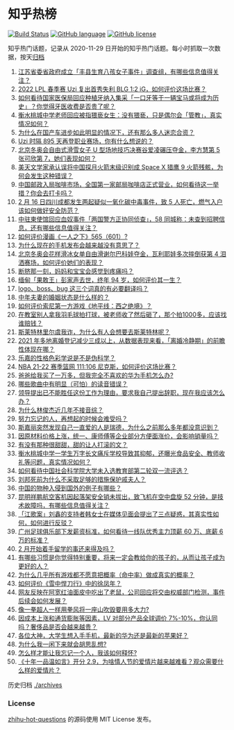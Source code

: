 # 知乎热榜
[![Build Status](https://github.com/ToWeLong/zhihu-hot-questions/workflows/CI/badge.svg)](https://github.com/ToWeLong/zhihu-hot-questions/actions)
[![GitHub language](https://img.shields.io/badge/language-golang-orange.svg)](https://golang.org/)
[![GitHub license](https://img.shields.io/github/license/ToWeLong/zhihu-hot-questions)](https://github.com/ToWeLong/zhihu-hot-questions/blob/main/LICENSE)

知乎热门话题，记录从 2020-11-29 日开始的知乎热门话题。每小时抓取一次数据，按天[归档](./archives)

<!-- BEGIN -->

1. [江苏省委省政府成立「丰县生育八孩女子事件」调查组，有哪些信息值得关注？](https://www.zhihu.com/question/517068413)
1. [2022 LPL 春季赛 Uzi 复出首秀失利 BLG 1:2 iG，如何评价这场比赛？](https://www.zhihu.com/question/517139842)
1. [如何看待国家医保局回应种植牙纳入集采「一口牙等于一辆宝马或将成为历史」？你觉得牙医收费是否贵了呢？](https://www.zhihu.com/question/516107745)
1. [衡水桃城中学老师回应被指猥亵女生：没有猥亵，只是偶尔会「管教」，真实情况如何？](https://www.zhihu.com/question/516955556)
1. [为什么在国产车进步如此明显的情况下，还有那么多人迷恋合资？](https://www.zhihu.com/question/359491361)
1. [Uzi 时隔 895 天再登职业赛场，你有什么想说的？](https://www.zhihu.com/question/517151185)
1. [北京冬奥会自由式滑雪女子 U 型场地技巧决赛谷爱凌碾压夺金，李方慧第 5 张可欣第 7，她们表现如何？](https://www.zhihu.com/question/517229718)
1. [美天文学家承认误将中国探月火箭末级识别成 Space X 猎鹰 9 火箭残骸，为何会发生这种错误？](https://www.zhihu.com/question/516544162)
1. [中国邮政入局咖啡市场，全国第一家邮局咖啡店正式营业，如何看待这一举措？你会去打卡吗？](https://www.zhihu.com/question/516891303)
1. [2 月 16 日四川成都发生两起疑似一氧化碳中毒事件，致 5 人死亡，燃气入户该如何做好安全防范？](https://www.zhihu.com/question/517048619)
1. [中驻柬使馆回应血奴事件「两国警方正协同侦查」，58 同城称：未查到招聘信息，还有哪些信息值得关注？](https://www.zhihu.com/question/517126290)
1. [如何评价漫画《一人之下》565（601）?](https://www.zhihu.com/question/517183446)
1. [为什么现在的手机发布会越来越没有意思了？](https://www.zhihu.com/question/516956604)
1. [北京冬奥会花样滑冰女单自由滑谢尔巴科娃夺金，瓦利耶娃多次摔倒获第 4 泪洒赛场，如何评价她们的表现？](https://www.zhihu.com/question/517124343)
1. [断脐那一刻，妈妈和宝宝会感觉到疼痛吗？](https://www.zhihu.com/question/516123086)
1. [缅甸「果敢王」彭家声去世，终年 94 岁，如何评价其一生？](https://www.zhihu.com/question/516924515)
1. [logo、boss、bug 这三个词真的有必要翻译吗？](https://www.zhihu.com/question/516073418)
1. [中年夫妻的婚姻状态是什么样的？](https://www.zhihu.com/question/375495780)
1. [如何评价索尼第一方游戏《地平线：西之绝境》？](https://www.zhihu.com/question/516900062)
1. [在教室别人拿我羽毛球拍打球，被老师收了然后砸了，那个拍1000多，应该找谁赔钱？](https://www.zhihu.com/question/498372215)
1. [斯莱特林里尔虞我诈，为什么有人会想要去斯莱特林呢？](https://www.zhihu.com/question/516553033)
1. [2021 年多地离婚登记减少三成以上，从数据表现来看，「离婚冷静期」的前瞻性体现在哪？](https://www.zhihu.com/question/517057429)
1. [乐嘉的性格色彩学说是不是伪科学？](https://www.zhihu.com/question/34364863)
1. [NBA 21-22 赛季篮网 111:106 尼克斯，如何评价这场比赛？](https://www.zhihu.com/question/517030275)
1. [爸爸给我买了一万多，但我完全不喜欢的华为手机怎么办?](https://www.zhihu.com/question/516388958)
1. [哪些歌曲中有明显（可怕）的读音错误？](https://www.zhihu.com/question/31616376)
1. [领导提出已不能胜任这份工作为理由，要求我自己提出辞职，现在我应该怎么办？](https://www.zhihu.com/question/454654362)
1. [为什么林俊杰近几年不接音综？](https://www.zhihu.com/question/516298774)
1. [努力忘记的人，再想起的时候会难受吗？](https://www.zhihu.com/question/517187488)
1. [斯嘉丽突然发现自己一直爱的人是瑞德，为什么之前那么多年都没意识到？](https://www.zhihu.com/question/41571350)
1. [因原材料价格上涨，统一、康师傅等企业部分方便面涨价，会影响销量吗？](https://www.zhihu.com/question/516645093)
1. [有没有那种很甜甜，甜的让人打滚的文？](https://www.zhihu.com/question/510430976)
1. [衡水桃城中学一学生万字长文痛斥学校导致其抑郁，还曝光食品安全、教师收礼等问题，真实情况如何？](https://www.zhihu.com/question/516850449)
1. [如何看待中国社会科学院大学未入选教育部第二轮双一流评选？](https://www.zhihu.com/question/516483316)
1. [刘邦死前为什么不采取足够的措施保护戚夫人？](https://www.zhihu.com/question/373830750)
1. [中国的物种入侵到国外的例子有哪些？](https://www.zhihu.com/question/20950265)
1. [昆明祥鹏航空客机因起落架安全销未拔出，致飞机在空中盘旋 52 分钟，是技术故障吗，有哪些信息值得关注？](https://www.zhihu.com/question/517046258)
1. [「江歌案」刘鑫的支持者韩女士在媒体见面会提出了三点疑惑，其真实性如何，如何进行反驳？](https://www.zhihu.com/question/517043251)
1. [广州足球俱乐部下发薪资标准，如何看待一线队优秀主力顶薪 60 万、底薪 6 万的标准？](https://www.zhihu.com/question/517028351)
1. [2 月开始着手留学的事还来得及吗？](https://www.zhihu.com/question/516413819)
1. [有哪些习惯是你觉得特别重要，将来一定会教给你的孩子的，从而让孩子成为更好的人？](https://www.zhihu.com/question/516141574)
1. [为什么几乎所有游戏都不愿意把概率（命中率）做成真实的概率？](https://www.zhihu.com/question/473432101)
1. [如何评价《雪中悍刀行》中的徐凤年？](https://www.zhihu.com/question/467214214)
1. [网友反映在阿宽红油面皮中吃出了老鼠，公司回应将交由权威部门检测，事件后续会如何发展？](https://www.zhihu.com/question/516980610)
1. [像一拳超人一样用拳风将一座山吹毁要用多大力?](https://www.zhihu.com/question/440895332)
1. [因成本上涨和通货膨胀等因素，LV 对部分产品全球调价 7%-10%，你认同吗？奢侈品是否会越来越贵？](https://www.zhihu.com/question/516850289)
1. [各位大神，大学生想入手手机，最新的华为还是最新的苹果好？](https://www.zhihu.com/question/516953428)
1. [为什么我一闲下来就会胡思乱想?](https://www.zhihu.com/question/514484150)
1. [怎么样才能让我忘记一个人，我该如何释怀?](https://www.zhihu.com/question/516100929)
1. [《十年一品温如言》开分 2.9，为啥情人节的爱情片越来越难看？观众需要什么样的爱情片？](https://www.zhihu.com/question/516673035)

<!-- END -->

历史归档 [./archives](./archives)


### License
[zhihu-hot-questions](https://github.com/towelong/zhihu-hot-questions) 的源码使用 MIT License 发布。